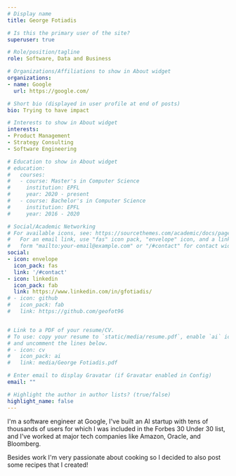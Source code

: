 ```yaml
---
# Display name
title: George Fotiadis

# Is this the primary user of the site?
superuser: true

# Role/position/tagline
role: Software, Data and Business

# Organizations/Affiliations to show in About widget
organizations:
- name: Google
  url: https://google.com/

# Short bio (displayed in user profile at end of posts)
bio: Trying to have impact

# Interests to show in About widget
interests:
- Product Management
- Strategy Consulting
- Software Engineering

# Education to show in About widget
# education:
#   courses:
#   - course: Master's in Computer Science
#     institution: EPFL
#     year: 2020 - present
#   - course: Bachelor's in Computer Science
#     institution: EPFL
#     year: 2016 - 2020

# Social/Academic Networking
# For available icons, see: https://sourcethemes.com/academic/docs/page-builder/#icons
#   For an email link, use "fas" icon pack, "envelope" icon, and a link in the
#   form "mailto:your-email@example.com" or "/#contact" for contact widget.
social:
- icon: envelope
  icon_pack: fas
  link: '/#contact'
- icon: linkedin
  icon_pack: fab
  link: https://www.linkedin.com/in/gfotiadis/
# - icon: github
#   icon_pack: fab
#   link: https://github.com/geofot96


# Link to a PDF of your resume/CV.
# To use: copy your resume to `static/media/resume.pdf`, enable `ai` icons in `params.toml`, 
# and uncomment the lines below.
# - icon: cv
#   icon_pack: ai
#   link: media/George Fotiadis.pdf

# Enter email to display Gravatar (if Gravatar enabled in Config)
email: ""

# Highlight the author in author lists? (true/false)
highlight_name: false
---
```


I'm a software engineer at Google, I've built an AI startup with tens of thousands of users for which I was included in the Forbes 30 Under 30 list, and I've worked at major tech companies like Amazon, Oracle, and Bloomberg.

Besides work I'm very passionate about cooking so I decided to also post some recipes that I created!

<!-- {{< icon name="download" pack="fas" >}} Check my {{< staticref "media/George Fotiadis.pdf" "newtab" >}}CV{{< /staticref >}}. -->
